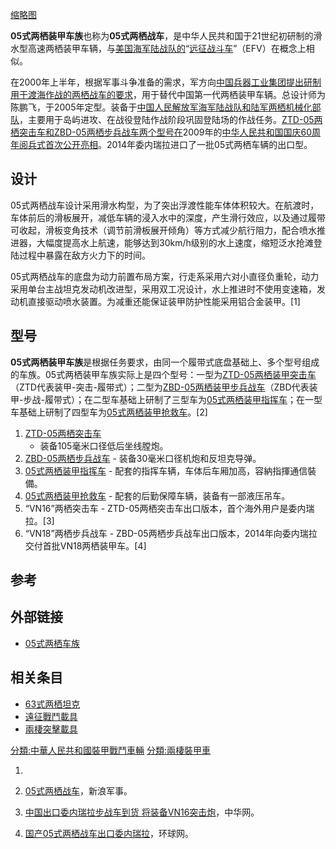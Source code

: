 [缩略图](https://zh.wikipedia.org/wiki/File:Chinese_ZBD-05.jpg "fig:缩略图")

**05式两栖装甲车族**也称为**05式两栖战车**，是中华人民共和国于21世纪初研制的滑水型高速两栖装甲车辆，与[美国海军陆战队的](../Page/美国海军陆战队.md "wikilink")“[远征战斗车](https://zh.wikipedia.org/wiki/远征战斗载具 "wikilink")”（EFV）在概念上相似。

在2000年上半年，根据军事斗争准备的需求，军方向[中国兵器工业集团提出研制用于渡海作战的两栖战车的要求](../Page/中国兵器工业集团.md "wikilink")，用于替代中国第一代两栖装甲车辆。总设计师为陈鹏飞，于2005年定型。装备于[中国人民解放军海军陆战队和陆军两栖机械化部队](../Page/中国人民解放军海军陆战队.md "wikilink")，主要用于岛屿进攻、在战役登陆作战阶段巩固登陆场的作战任务。[ZTD-05两栖突击车和](https://zh.wikipedia.org/wiki/ZTD-05两栖突击车 "wikilink")[ZBD-05两栖步兵战车两个型号在](../Page/ZBD-05两栖步兵战车.md "wikilink")2009年的[中华人民共和国国庆60周年阅兵式首次公开亮相](../Page/首都各界庆祝中华人民共和国成立60周年大会.md "wikilink")。2014年委内瑞拉进口了一批05式两栖车辆的出口型。

## 设计

05式两栖战车设计采用滑水构型，为了突出浮渡性能车体体积较大。在航渡时，车体前后的滑板展开，减低车辆的浸入水中的深度，产生滑行效应，以及通过履带可收起，滑板变角技术（调节前滑板展开倾角）等方式减少航行阻力，配合喷水推进器，大幅度提高水上航速，能够达到30km/h级别的水上速度，缩短泛水抢滩登陆过程中暴露在敌方火力下的时间。

05式两栖战车的底盘为动力前置布局方案，行走系采用六对小直径负重轮，动力采用单台主战坦克发动机改进型，采用双工况设计，水上推进时不使用变速箱，发动机直接驱动喷水装置。为减重还能保证装甲防护性能采用铝合金装甲。\[1\]

## 型号

**05式两栖装甲车族**是根据任务要求，由同一个履带式底盘基础上、多个型号组成的车族。05式两栖装甲车族实际上是四个型号：一型为[ZTD-05两栖装甲突击车](../Page/ZTD-05兩棲突擊車.md "wikilink")（ZTD代表装甲-突击-履带式）；二型为[ZBD-05两栖装甲步兵战车](../Page/ZBD-05两栖步兵战车.md "wikilink")（ZBD代表装甲-步战-履带式）；在二型车基础上研制了三型车为[05式两栖装甲指挥车](../Page/05式两栖装甲指挥车.md "wikilink")；在一型车基础上研制了四型车为[05式两栖装甲抢救车](../Page/05式两栖装甲抢救车.md "wikilink")。\[2\]

1.  [ZTD-05两栖突击车](https://zh.wikipedia.org/wiki/ZTD-05两栖突击车 "wikilink")
    - 装备105毫米口径低后坐线膛炮。
2.  [ZBD-05两栖步兵战车](../Page/ZBD-05两栖步兵战车.md "wikilink") -
    装备30毫米口径机炮和反坦克导弹。
3.  [05式两栖装甲指挥车](../Page/05式两栖装甲指挥车.md "wikilink") -
    配套的指挥车辆，车体后车厢加高，容納指揮通信裝備。
4.  [05式两栖装甲抢救车](../Page/05式两栖装甲抢救车.md "wikilink") -
    配套的后勤保障车辆，装备有一部液压吊车。
5.  “VN16”两栖突击车 - ZTD-05两栖突击车出口版本，首个海外用户是委内瑞拉。\[3\]
6.  “VN18”两栖步兵战车 - ZBD-05两栖步兵战车出口版本，2014年向委内瑞拉交付首批VN18两栖装甲车。\[4\]

## 参考

<references />

## 外部链接

  - [05式两栖车族](http://zhan.renren.com/ghosttalks?gid=3674946092062285755&checked=true)

## 相关条目

  - [63式两栖坦克](../Page/63式两栖坦克.md "wikilink")
  - [遠征戰鬥載具](../Page/遠征戰鬥載具.md "wikilink")
  - [兩棲突擊載具](../Page/兩棲突擊載具.md "wikilink")

[分類:中華人民共和國裝甲戰鬥車輛](https://zh.wikipedia.org/wiki/分類:中華人民共和國裝甲戰鬥車輛 "wikilink")
[分類:兩棲裝甲車](https://zh.wikipedia.org/wiki/分類:兩棲裝甲車 "wikilink")

1.
2.  [05式两栖战车](http://mil.news.sina.com.cn/nz/05lqzc/)，新浪军事。

3.  [中国出口委内瑞拉步战车到货
    将装备VN16突击炮](http://military.china.com/important/11132797/20150102/19167627.html)，中华网。

4.  [国产05式两栖战车出口委内瑞拉](http://mil.huanqiu.com/gt/2014-11/2752830_5.html)，环球网。